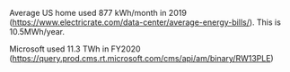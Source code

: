 Average US home used 877 kWh/month in 2019 (https://www.electricrate.com/data-center/average-energy-bills/).  This is 10.5MWh/year.

Microsoft used 11.3 TWh in FY2020 (https://query.prod.cms.rt.microsoft.com/cms/api/am/binary/RW13PLE)

